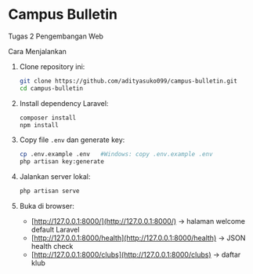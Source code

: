 # Campus Bulletin

Tugas 2 Pengembangan Web

Cara Menjalankan
1. Clone repository ini:
   ```bash
   git clone https://github.com/adityasuko099/campus-bulletin.git
   cd campus-bulletin
   ```

2. Install dependency Laravel:
   ```bash
   composer install
   npm install
   ```

3. Copy file `.env` dan generate key:
   ```bash
   cp .env.example .env   #Windows: copy .env.example .env
   php artisan key:generate
   ```

4. Jalankan server lokal:
   ```bash
   php artisan serve
   ```

5. Buka di browser:
   - [http://127.0.0.1:8000/](http://127.0.0.1:8000/) → halaman welcome default Laravel
   - [http://127.0.0.1:8000/health](http://127.0.0.1:8000/health) → JSON health check
   - [http://127.0.0.1:8000/clubs](http://127.0.0.1:8000/clubs) → daftar klub

